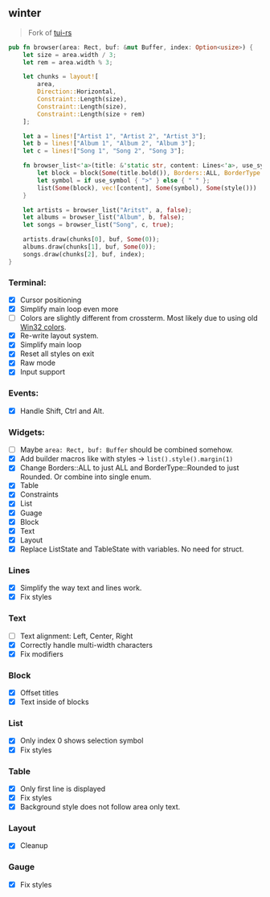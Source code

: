 ## winter
> Fork of [tui-rs](https://github.com/fdehau/tui-rs)

```rs
pub fn browser(area: Rect, buf: &mut Buffer, index: Option<usize>) {
    let size = area.width / 3;
    let rem = area.width % 3;

    let chunks = layout![
        area,
        Direction::Horizontal,
        Constraint::Length(size),
        Constraint::Length(size),
        Constraint::Length(size + rem)
    ];

    let a = lines!["Artist 1", "Artist 2", "Artist 3"];
    let b = lines!["Album 1", "Album 2", "Album 3"];
    let c = lines!["Song 1", "Song 2", "Song 3"];

    fn browser_list<'a>(title: &'static str, content: Lines<'a>, use_symbol: bool) -> List<'a> {
        let block = block(Some(title.bold()), Borders::ALL, BorderType::Rounded).margin(1);
        let symbol = if use_symbol { ">" } else { " " };
        list(Some(block), vec![content], Some(symbol), Some(style()))
    }

    let artists = browser_list("Aritst", a, false);
    let albums = browser_list("Album", b, false);
    let songs = browser_list("Song", c, true);

    artists.draw(chunks[0], buf, Some(0));
    albums.draw(chunks[1], buf, Some(0));
    songs.draw(chunks[2], buf, index);
}
```

### Terminal:
- [x] Cursor positioning
- [x] Simplify main loop even more
- [ ] Colors are slightly different from crossterm. Most likely due to using old [Win32 colors](https://learn.microsoft.com/en-us/windows/console/char-info-str).
- [x] Re-write layout system.
- [x] Simplify main loop
- [x] Reset all styles on exit
- [x] Raw mode
- [x] Input support

### Events:
- [x] Handle Shift, Ctrl and Alt.

### Widgets:
- [ ] Maybe `area: Rect, buf: Buffer` should be combined somehow.
- [x] Add builder macros like with styles -> `list().style().margin(1)`
- [x] Change Borders::ALL to just ALL and BorderType::Rounded to just Rounded. Or combine into single enum.
- [x] Table
- [x] Constraints
- [x] List
- [x] Guage
- [x] Block
- [x] Text
- [x] Layout
- [x] Replace ListState and TableState with variables. No need for struct.

### Lines
- [x] Simplify the way text and lines work.
- [x] Fix styles

### Text
- [ ] Text alignment: Left, Center, Right
- [x] Correctly handle multi-width characters
- [x] Fix modifiers

### Block
- [x] Offset titles
- [x] Text inside of blocks

### List
- [x] Only index 0 shows selection symbol
- [x] Fix styles

### Table
- [x] Only first line is displayed
- [x] Fix styles
- [x] Background style does not follow area only text.

### Layout
- [x] Cleanup

### Gauge
- [x] Fix styles